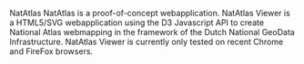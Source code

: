 NatAtlas
NatAtlas is a proof-of-concept webapplication.
NatAtlas Viewer is a HTML5/SVG webapplication using the D3 Javascript API
to create  National Atlas webmapping in the framework of the Dutch National GeoData Infrastructure.
NatAtlas Viewer is currently only tested on recent Chrome and FireFox browsers.
